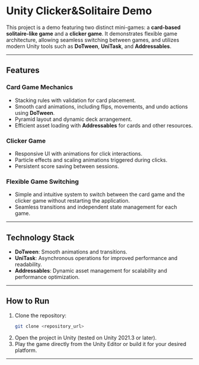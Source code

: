 
# **Unity Clicker&Solitaire Demo**

This project is a demo featuring two distinct mini-games: a **card-based solitaire-like game** and a **clicker game**. It demonstrates flexible game architecture, allowing seamless switching between games, and utilizes modern Unity tools such as **DoTween**, **UniTask**, and **Addressables**.

---

## **Features**

### **Card Game Mechanics**
- Stacking rules with validation for card placement.
- Smooth card animations, including flips, movements, and undo actions using **DoTween**.
- Pyramid layout and dynamic deck arrangement.
- Efficient asset loading with **Addressables** for cards and other resources.

### **Clicker Game**
- Responsive UI with animations for click interactions.
- Particle effects and scaling animations triggered during clicks.
- Persistent score saving between sessions.

### **Flexible Game Switching**
- Simple and intuitive system to switch between the card game and the clicker game without restarting the application.
- Seamless transitions and independent state management for each game.

---

## **Technology Stack**
- **DoTween**: Smooth animations and transitions.
- **UniTask**: Asynchronous operations for improved performance and readability.
- **Addressables**: Dynamic asset management for scalability and performance optimization.

---

## **How to Run**
1. Clone the repository:
   ```bash
   git clone <repository_url>
   ```
2. Open the project in Unity (tested on Unity 2021.3 or later).
3. Play the game directly from the Unity Editor or build it for your desired platform.

---

